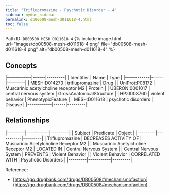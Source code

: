 ```yaml
---
title: "Triflupromazine - Psychotic Disorder - 4"
sidebar: mydoc_sidebar
permalink: db00508-mesh-d011618-4.html
toc: false 
---
```



Path ID: `DB00508_MESH_D011618_4`
{% include image.html url="images/db00508-mesh-d011618-4.png" file="db00508-mesh-d011618-4.png" alt="db00508-mesh-d011618-4" %}

## Concepts

|------------|------|---------|
| Identifier | Name | Type    |
|------------|------|---------|
| MESH:D014273 | triflupromazine | Drug |
| UniProt:P08172 | Muscarinic acetylcholine receptor M2 | Protein |
| UBERON:0001017 | central nervous system | GrossAnatomicalStructure |
| HP:0008760 | violent behavior | PhenotypicFeature |
| MESH:D011618 | psychotic disorders | Disease |
|------------|------|---------|

## Relationships

|---------|-----------|---------|
| Subject | Predicate | Object  |
|---------|-----------|---------|
| Triflupromazine | DECREASES ACTIVITY OF | Muscarinic Acetylcholine Receptor M2 |
| Muscarinic Acetylcholine Receptor M2 | LOCATED IN | Central Nervous System |
| Central Nervous System | PREVENTS | Violent Behavior |
| Violent Behavior | CORRELATED WITH | Psychotic Disorders |
|---------|-----------|---------|

Reference: 
  - [https://go.drugbank.com/drugs/DB00508#mechanismofaction](https://go.drugbank.com/drugs/DB00508#mechanismofaction)
